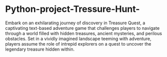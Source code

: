 # Python-project-Tressure-Hunt-

Embark on an exhilarating journey of discovery in Treasure Quest, a captivating text-based adventure game that challenges players to navigate through a world filled with hidden treasures, ancient mysteries, and perilous obstacles. Set in a vividly imagined landscape teeming with adventure, players assume the role of intrepid explorers on a quest to uncover the legendary treasure hidden within.
